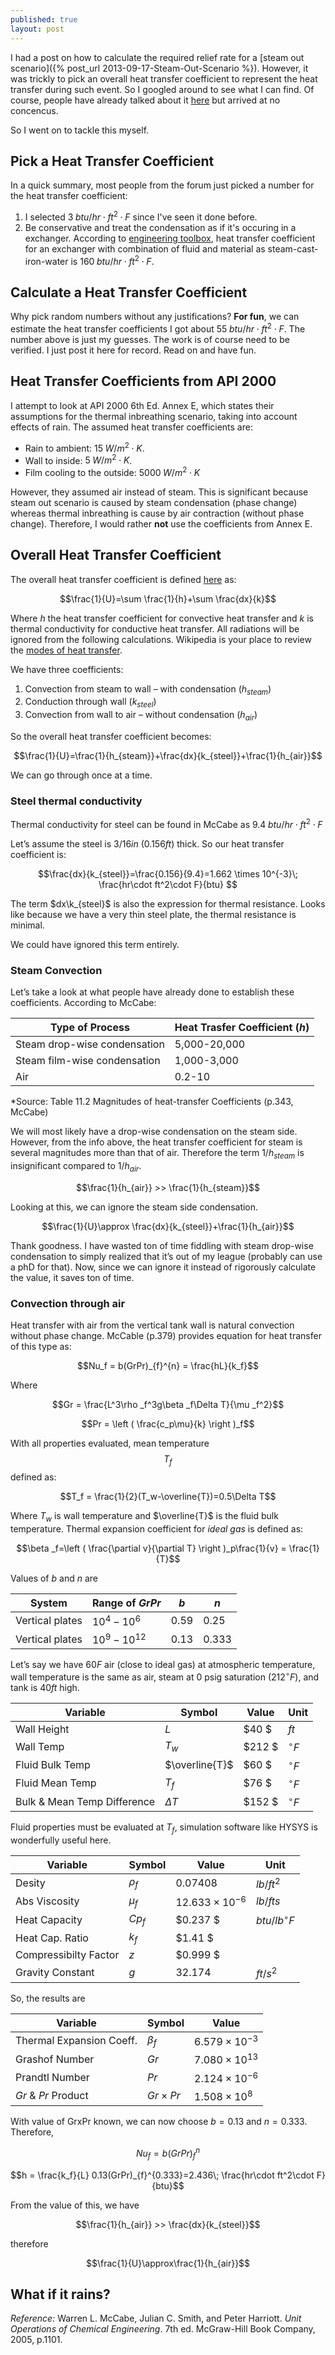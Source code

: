 ```yaml
---
published: true
layout: post
---
```


I had a post on how to calculate the required relief rate for a [steam out scenario]({% post_url 2013-09-17-Steam-Out-Scenario %}). However, it was trickly to pick an overall heat transfer coefficient to represent the heat transfer during such event. So I googled around to see what I can find. Of course, people have already talked about it [here](http://www.eng-tips.com/viewthread.cfm?qid=155185) but arrived at no concencus. 

So I went on to tackle this myself. 

## Pick a Heat Transfer Coefficient
In a quick summary, most people from the forum just picked a number for the heat transfer coefficient:

1. I selected $3\; btu/hr\cdot ft^2\cdot F$ since I've seen it done before.
2. Be conservative and treat the condensation as if it's occuring in a exchanger. According to [engineering toolbox](http://www.engineeringtoolbox.com/overall-heat-transfer-coefficients-d_284.html), heat transfer coefficient for an exchanger with combination of fluid and material as steam-cast-iron-water is $160\; btu/hr\cdot ft^2\cdot F$. 

## Calculate a Heat Transfer Coefficient
Why pick random numbers without any justifications? **For fun**, we can estimate the heat transfer coefficients I got about $55\; btu/hr\cdot ft^2\cdot F$. 
The number above is just my guesses. The work is of course need to be verified. I just post it here for record. Read on and have fun. 

## Heat Transfer Coefficients from API 2000
I attempt to look at API 2000 6th Ed. Annex E, which states their assumptions for the thermal inbreathing scenario, taking into account effects of rain. The assumed heat transfer coefficients are:

- Rain to ambient: $15\; W/m^2\cdot K$.
- Wall to inside: $5\; W/m^2\cdot K$.
- Film cooling to the outside: $5000\; W/m^2\cdot K$

However, they assumed air instead of steam. This is significant because steam out scenario is caused by steam condensation (phase change) whereas thermal inbreathing is cause by air contraction (without phase change). Therefore, I would rather **not** use the coefficients from Annex E. 

## Overall Heat Transfer Coefficient
The overall heat transfer coefficient is defined [here](http://en.wikipedia.org/wiki/Heat_transfer_coefficient#Overall_heat_transfer_coefficient) as:

$$\frac{1}{U}=\sum \frac{1}{h}+\sum \frac{dx}{k}$$
 
Where $h$ the heat transfer coefficient for convective heat transfer and $k$ is thermal conductivity for conductive heat transfer. All radiations will be ignored from the following calculations. Wikipedia is your place to review the [modes of heat transfer]( http://en.wikipedia.org/wiki/Heat_transfer).

We have three coefficients:

1. Convection from steam to wall – with condensation ($h_{steam}$)
2. Conduction through wall ($k_{steel}$)
3. Convection from wall to air – without condensation ($h_{air}$)

So the overall heat transfer coefficient becomes:

$$\frac{1}{U}=\frac{1}{h_{steam}}+\frac{dx}{k_{steel}}+\frac{1}{h_{air}}$$
 
We can go through once at a time.

### Steel thermal conductivity
Thermal conductivity for steel can be found in McCabe as $9.4\; btu/hr\cdot ft^2\cdot F$ 

Let’s assume the steel is $3/16 in$ ($0.156ft$) thick. So our heat transfer coefficient is: 

$$\frac{dx}{k_{steel}}=\frac{0.156}{9.4}=1.662 \times 10^{-3}\;  \frac{hr\cdot ft^2\cdot F}{btu} $$

The term $dx\k_{steel}$ is also the expression for thermal resistance. Looks like because we have a very thin steel plate, the thermal resistance is minimal. 

We could have ignored this term entirely. 

### Steam Convection
Let’s take a look at what people have already done to establish these coefficients. 
According to McCabe:

Type of Process              | Heat Trasfer Coefficient ($h$)
-----------------------------|-----------------------------
Steam drop-wise condensation | 5,000-20,000
Steam film-wise condensation | 1,000-3,000
Air                          | 0.2-10

*Source: Table 11.2 Magnitudes of heat-transfer Coefficients (p.343, McCabe)

We will most likely have a drop-wise condensation on the steam side. However, from the info above, the heat transfer coefficient for steam is several magnitudes more than that of air. Therefore the term $1/h_{steam}$ is insignificant compared to $1/h_{air}$. 

$$\frac{1}{h_{air}} >> \frac{1}{h_{steam}}$$

Looking at this, we can ignore the steam side condensation.

$$\frac{1}{U}\approx \frac{dx}{k_{steel}}+\frac{1}{h_{air}}$$
 
Thank goodness. I have wasted ton of time fiddling with steam drop-wise condensation to simply realized that it’s out of my league (probably can use a phD for that). Now, since we can ignore it instead of rigorously calculate the value, it saves ton of time. 

### Convection through air
Heat transfer with air from the vertical tank wall is natural convection without phase change. McCable (p.379) provides equation for heat transfer of this type as:

$$Nu_f = b(GrPr)_{f}^{n} = \frac{hL}{k_f}$$

Where

$$Gr = \frac{L^3\rho _f^3g\beta _f\Delta T}{\mu _f^2}$$

$$Pr = \left ( \frac{c_p\mu}{k}  \right )_f$$

With all properties evaluated, mean temperature $$T_f$$ defined as:

$$T_f = \frac{1}{2}(T_w-\overline{T})=0.5\Delta T$$

Where $T_w$ is wall temperature and $\overline{T}$ is the fluid bulk temperature. Thermal expansion coefficient for *ideal gas* is defined as:

$$\beta _f=\left ( \frac{\partial v}{\partial T} \right )_p\frac{1}{v} = \frac{1}{T}$$

Values of $b$ and $n$ are 

System          | Range of $GrPr$  | $b$  | $n$
----------------|------------------|--------|--------
Vertical plates | $10^4-10^6$      | $0.59$ | $0.25$
Vertical plates | $10^9-10^{12}$   | $0.13$ | $0.333$

Let’s say we have $60F$ air (close to ideal gas) at atmospheric temperature, wall temperature is the same as air, steam at 0 psig saturation ($212^\circ F$), and tank is $40ft$ high. 

Variable                    | Symbol         | Value | Unit
----------------------------|----------------|-------|-----
Wall Height                 | $L$            | $40 $   |$ft$
Wall Temp                   | $T_w$          |$212  $  |$^\circ F$
Fluid Bulk Temp             | $\overline{T}$ |$60  $   |$^\circ F$
Fluid Mean Temp             | $T_f$          |$76   $  |$^\circ F$
Bulk & Mean Temp Difference | $\Delta T$     |$152  $  |$^\circ F$

Fluid properties must be evaluated at $T_f$, simulation software like HYSYS is wonderfully useful here.

Variable                    | Symbol         | Value | Unit    
----------------------------|----------------|-------|---------
Desity                      | $\rho_f$       |$0.07408$| $lb/ft^2$
Abs Viscosity               | $\mu_f$        |$12.633 \times 10^{-6}$| $lb/fts$
Heat Capacity               | $Cp_f$         |$0.237 $ | $btu/lb^\circ F$
Heat Cap. Ratio             | $k_f$          |$1.41  $ |
Compressibilty Factor       | $z$            |$0.999 $ |          
Gravity Constant            | $g$            |$32.174$ |$ft/s^2$

So, the results are

Variable                    | Symbol         | Value 
----------------------------|----------------|------
Thermal Expansion Coeff.    |$\beta_f$       |$6.579 \times 10^{-3}$
Grashof Number              | $Gr$           |$7.080 \times 10^{13}$
Prandtl Number              | $Pr$           |$2.124 \times 10^{-6}$
$Gr$ & $Pr$ Product         | $Gr \times Pr$ |$1.508 \times 10^8$

With value of GrxPr known, we can now choose $b=0.13$ and $n=0.333$. Therefore,

$$Nu_f = b(GrPr)_{f}^{n} $$

$$h = \frac{k_f}{L} 0.13(GrPr)_{f}^{0.333}=2.436\; \frac{hr\cdot ft^2\cdot F}{btu}$$

From the value of this, we have 

$$\frac{1}{h_{air}} >> \frac{dx}{k_{steel}}$$

therefore

$$\frac{1}{U}\approx\frac{1}{h_{air}}$$

## What if it rains?


*Reference:* Warren L. McCabe, Julian C. Smith, and Peter Harriott. *Unit Operations of Chemical Engineering*.  7th ed. McGraw-Hill Book Company, 2005, p.1101.
